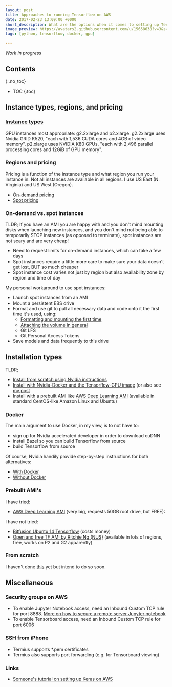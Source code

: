 ```yaml
---
layout: post
title: Approaches to running Tensorflow on AWS
date: 2017-02-23 13:09:00 +0000
short_description: What are the options when it comes to setting up Tensorflow on AWS?
image_preview: https://avatars2.githubusercontent.com/u/15658638?v=3&s=200
tags: [python, tensorflow, docker, gpu]

---
```

_Work in progress_

## Contents
{:.no_toc}
* TOC
{:toc}

## Instance types, regions, and pricing

### [Instance types](https://aws.amazon.com/ec2/instance-types/)
GPU instances most appropriate: g2.2xlarge and p2.xlarge.
g2.2xlarge uses Nvidia GRID K520, "each with 1,536 CUDA cores and 4GB of video memory". p2.xlarge uses NVIDIA K80 GPUs, "each with 2,496 parallel processing cores and 12GiB of GPU memory".

### Regions and pricing
Pricing is a function of the instance type and what region you run your instance in. Not all instances are available in all regions. I use US East (N. Virginia) and US West (Oregon).

* [On-demand pricing](https://aws.amazon.com/ec2/pricing/on-demand/)
* [Spot pricing](https://aws.amazon.com/ec2/spot/pricing/)

### On-demand vs. spot instances
TLDR; If you have an AMI you are happy with and you don't mind mounting disks when launching new instances, and you don't mind not being able to temporarily STOP instances (as opposed to terminate), spot instances are not scary and are very cheap!

* Need to request limits for on-demand instances, which can take a few days
* Spot instances require a little more care to make sure your data doesn't get lost, BUT so much cheaper
* Spot instance cost varies not just by region but also availability zone by region and time of day

My personal workaround to use spot instances:

* Launch spot instances from an AMI
* Mount a persistent EBS drive
* Format and use git to pull all necessary data and code onto it the first time it's used, using:
	* [Formatting and mounting the first time](http://docs.aws.amazon.com/AWSEC2/latest/UserGuide/ebs-using-volumes.html)
	* [Attaching the volume in general](http://docs.aws.amazon.com/AWSEC2/latest/UserGuide/ebs-attaching-volume.html)
	* Git LFS
	* Git Personal Access Tokens
* Save models and data frequently to this drive

## Installation types
TLDR;

* [Install from scratch using Nvidia instructions](http://www.nvidia.com/object/gpu-accelerated-applications-tensorflow-installation.html)
* [Install with Nvidia-Docker and the Tensorflow-GPU image](https://github.com/NVIDIA/nvidia-docker/wiki/Deploy-on-Amazon-EC2) (or also see [my post](https://sakishinoda.github.io/2017/02/13/gpu-enabled-tensorflow-in-docker-on-aws.html)
* Install with a prebuilt AMI like [AWS Deep Learning AMI](https://aws.amazon.com/blogs/ai/the-aws-deep-learning-ami-now-with-ubuntu/) (available in standard CentOS-like Amazon Linux and Ubuntu)

### Docker 
The main argument to use Docker, in my view, is to not have to:

* sign up for Nvidia accelerated developer in order to download cuDNN
* install Bazel so you can build Tensorflow from source
* build Tensorflow from source

Of course, Nvidia handily provide step-by-step instructions for both alternatives:

* [With Docker](https://github.com/NVIDIA/nvidia-docker/wiki/Deploy-on-Amazon-EC2)
* [Without Docker](http://www.nvidia.com/object/gpu-accelerated-applications-tensorflow-installation.html)


### Prebuilt AMI's
I have tried:

* [AWS Deep Learning AMI](https://aws.amazon.com/blogs/ai/the-aws-deep-learning-ami-now-with-ubuntu/) (very big, requests 50GB root drive, but FREE): 

I have not tried:

* [Bitfusion Ubuntu 14 Tensorflow](https://aws.amazon.com/marketplace/pp/B01EYKBEQ0) (costs money)
* [Open and free TF AMI by Ritchie Ng (NUS)](https://github.com/ritchieng/tensorflow-aws-ami) (available in lots of regions, free, works on P2 and G2 apparently)


### From scratch
I haven't done [this]((http://www.nvidia.com/object/gpu-accelerated-applications-tensorflow-installation.html)) yet but intend to do so soon.

## Miscellaneous

### Security groups on AWS

* To enable Jupyter Notebook access, need an Inbound Custom TCP rule for port 8888. [More on how to secure a remote server Jupyter notebook](http://jupyter-notebook.readthedocs.io/en/latest/public_server.html)
* To enable Tensorboard access, need an Inbound Custom TCP rule for port 6006

### SSH from iPhone

* Termius supports *.pem certificates
* Termius also supports port forwarding (e.g. for Tensorboard viewing)

### Links

* [Someone's tutorial on setting up Keras on AWS](http://machinelearningmastery.com/develop-evaluate-large-deep-learning-models-keras-amazon-web-services/)